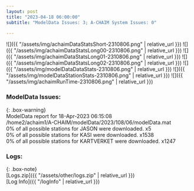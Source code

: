 ```yaml
---
layout: post
title: "2023-04-18 06:00:00"
subtitle: "ModelData Issues: 3; A-CHAIM System Issues: 0"

---
```


![]({{ "/assets/img/achaimDataStatsShort-2310806.png" | relative_url }})
![]({{ "/assets/img/achaimDataStatsLong00-2310806.png" | relative_url }})
![]({{ "/assets/img/achaimDataStatsLong01-2310806.png" | relative_url }})
![]({{ "/assets/img/achaimDataStatsLong02-2310806.png" | relative_url }})
![]({{ "/assets/img/modelDataDataStats-2310806.png" | relative_url }})
![]({{ "/assets/img/modelDataStationStats-2310806.png" | relative_url }})
![]({{ "/assets/img/achaimRunTime-2310806.png" | relative_url }})


### ModelData Issues:  
  
{: .box-warning}  
 ModelData report for 18-Apr-2023 06:15:08   
 /home2/achaim1/A-CHAIM/modelData/2023/108/06/modelData.mat   
 0% of all possible stations for JASON were downloaded. x5   
 0% of all possible stations for KASI were downloaded. x1538   
 0% of all possible stations for KARTVERKET were downloaded. x1247   
  


### Logs:  
  
{: .box-note}  
[Logs.zip]({{ "/assets/other/logs.zip" | relative_url }})  
[Log Info]({{ "/logInfo" | relative_url }})  
